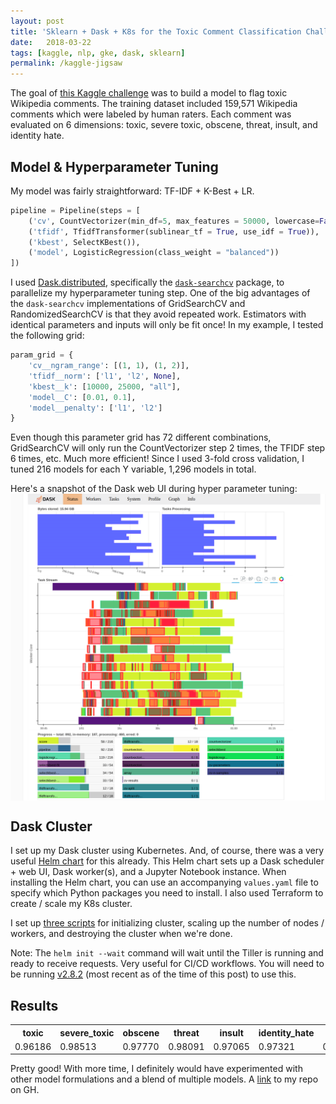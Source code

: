 ```yaml
---
layout: post
title: 'Sklearn + Dask + K8s for the Toxic Comment Classification Challenge'
date:   2018-03-22
tags: [kaggle, nlp, gke, dask, sklearn]
permalink: /kaggle-jigsaw
---
```


The goal of [this Kaggle challenge](https://www.kaggle.com/c/jigsaw-toxic-comment-classification-challenge) was to build a model to flag toxic Wikipedia comments.  The training dataset included 159,571 Wikipedia comments which were labeled by human raters.  Each comment was evaluated on 6 dimensions: toxic, severe toxic, obscene, threat, insult, and identity hate.

## Model & Hyperparameter Tuning

My model was fairly straightforward: TF-IDF + K-Best + LR.  

``` python
pipeline = Pipeline(steps = [
    ('cv', CountVectorizer(min_df=5, max_features = 50000, lowercase=False, strip_accents='unicode', stop_words='english', analyzer='word')),
    ('tfidf', TfidfTransformer(sublinear_tf = True, use_idf = True)),
    ('kbest', SelectKBest()),
    ('model', LogisticRegression(class_weight = "balanced"))
])
```

I used [Dask.distributed](https://distributed.readthedocs.io/en/latest/), specifically the [`dask-searchcv`](http://dask-searchcv.readthedocs.io/en/latest/) package, to parallelize my hyperparameter tuning step.  One of the big advantages of the `dask-searchcv` implementations of GridSearchCV and RandomizedSearchCV is that they avoid repeated work. Estimators with identical parameters and inputs will only be fit once!  In my example, I tested the following grid:
``` python
param_grid = {
    'cv__ngram_range': [(1, 1), (1, 2)],
    'tfidf__norm': ['l1', 'l2', None],
    'kbest__k': [10000, 25000, "all"],
    'model__C': [0.01, 0.1],
    'model__penalty': ['l1', 'l2']
}
```

Even though this parameter grid has 72 different combinations, GridSearchCV will only run the CountVectorizer step 2 times, the TFIDF step 6 times, etc. Much more efficient! Since I used 3-fold cross validation, I tuned 216 models for each Y variable, 1,296 models in total.

Here's a snapshot of the Dask web UI during hyper parameter tuning:
<img src="/assets/img/dash-web-ui.png" width="885px" style="display:block; margin-left:auto; margin-right:auto;">

## Dask Cluster

I set up my Dask cluster using Kubernetes.  And, of course, there was a very useful [Helm chart](https://github.com/kubernetes/charts/tree/master/stable/dask) for this already.  This Helm chart sets up a Dask scheduler + web UI, Dask worker(s), and a Jupyter Notebook instance.  When installing the Helm chart, you can use an accompanying `values.yaml` file to specify which Python packages you need to install.  I also used Terraform to create / scale my K8s cluster.

I set up [three scripts](https://github.com/donaldrauscher/kaggle-jigsaw/tree/master/scripts) for initializing cluster, scaling up the number of nodes / workers, and destroying the cluster when we're done.

Note: The `helm init --wait` command will wait until the Tiller is running and ready to receive requests.  Very useful for CI/CD workflows.  You will need to be running [v2.8.2](https://github.com/kubernetes/helm/releases/tag/v2.8.2) (most recent as of the time of this post) to use this.  

## Results

<table class="pretty">
<tr><th>toxic</th><th>severe_toxic</th><th>obscene</th><th>threat</th><th>insult</th><th>identity_hate</th><th>total</th></tr>
<tr><td>0.96186</td><td>0.98513</td><td>0.97770</td><td>0.98091</td><td>0.97065</td><td>0.97321</td><td>0.97491</td></tr>
</table>

Pretty good!  With more time, I definitely would have experimented with other model formulations and a blend of multiple models.  A [link](https://github.com/donaldrauscher/kaggle-jigsaw) to my repo on GH.
